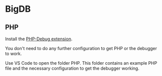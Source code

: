 # BigDB

## PHP

Install the [PHP-Debug extension](https://marketplace.visualstudio.com/items?itemName=felixfbecker.php-debug).

You don't need to do any further configuration to get PHP or the debugger to work.

Use VS Code to open the folder PHP.  This folder contains an example PHP file and the necessary configuration to get the debugger working.
